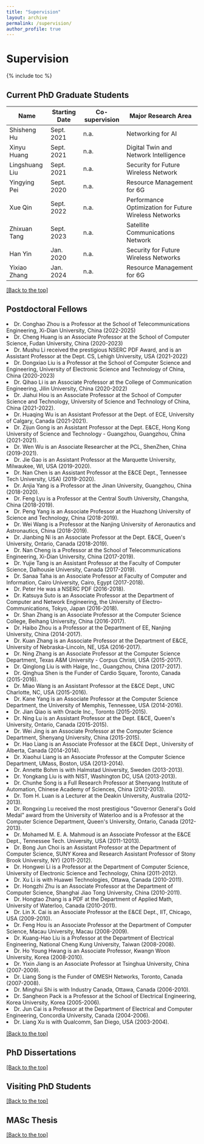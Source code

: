 ```yaml
---
title: "Supervision"
layout: archive
permalink: /supervision/
author_profile: true
---
```


<style>
.page__title {
  display: none;
}
</style>

<a id="supervision_top"></a>

# Supervision

{% include toc %}

<!-- <style>
table th:first-of-type {
    width: 2cm;
}
table th:nth-of-type(2) {
    width: 2cm;
}
table th:nth-of-type(3) {
    width: 2cm;
}
table th:nth-of-type(4) {
    width: 8cm;
}
</style>
 -->

## Current PhD Graduate Students

| Name            | Starting Date   | Co-supervision       | Major Research Area                                   |
| -----           | ----            | -------              | ------------------------------                        |
| Shisheng Hu     | Sept. 2021      | n.a.                 | Networking for AI                                     |
| Xinyu Huang     | Sept. 2021      | n.a.                 | Digital Twin and Network Intelligence                 |
| Lingshuang Liu  | Sept. 2021      | n.a.                 | Security for Future Wireless Network                  |
| Yingying Pei    | Sept. 2020      | n.a.                 | Resource Management for 6G                            |
| Xue Qin         | Sept. 2022      | n.a.                 | Performance Optimization for Future Wireless Networks |
| Zhixuan Tang    | Sept. 2023      | n.a.                 | Satellite Communications Network                      |
| Han Yin         | Jan. 2020       | n.a.                 | Security for Future Wireless Networks                 |
| Yixiao Zhang    | Jan. 2024       | n.a.                 | Resource Management for 6G                            |



[\[Back to the top\]](#supervision_top)

## Postdoctoral Fellows

<li>Dr. Conghao Zhou is a Professor at the School of Telecommunications Engineering, Xi-Dian University, China (2022-2025)</li>
<li>Dr. Cheng Huang is an Associate Professor at the School of Computer Science, Fudan University, China (2020-2023)</li>
<li>Dr. Mushu Li received the prestigious NSERC PDF Award, and is an Assistant Professor at the Dept. CS, Lehigh University, USA (2021-2022)</li>
<li>Dr. Dongxiao Liu is a Professor at the School of Computer Science and Engineering, University of Electronic Science and Technology of China, China (2020-2023)</li>
<li>Dr. Qihao Li is an Associate Professor at the College of Communication Engineering, Jilin University, China (2020-2022)</li>
<li>Dr. Jiahui Hou is an Associate Professor at the School of Computer Science and Technology, University of Science and Technology of China, China (2021-2022).</li>
<li>Dr. Huaqing Wu is an Assistant Professor at the Dept. of ECE, University of Calgary, Canada (2021-2021).</li>
<li>Dr. Zijun Gong is an Assistant Professor at the Dept. E&CE, Hong Kong University of Science and Technology - Guangzhou, Guangzhou, China (2021-2021).</li>
<li>Dr. Wen Wu is an Associate Researcher at the PCL, ShenZhen, China (2019-2021).</li>
<li>Dr. Jie Gao is an Assistant Professor at the Marquette University, Milwaukee, WI, USA (2019-2020).</li>
<li>Dr. Nan Chen is an Assistant Professor at the E&CE Dept., Tennessee Tech University, USA) (2019-2020).</li>
<li>Dr. Anjia Yang is a Professor at the Jinan University, Guangzhou, China (2018-2020).</li>
<li>Dr. Feng Lyu is a Professor at the Central South University, Changsha, China (2018-2019).</li>
<li>Dr. Peng Yang is an Associate Professor at the Huazhong University of Science and Technology, China (2018-2019).</li>
<li>Dr. Wei Wang is a Professor at the Nanjing University of Aeronautics and Astronautics, China (2018-2019).</li>
<li>Dr. Jianbing Ni is an Associate Professor at the Dept. E&CE, Queen's University, Ontario, Canada (2018-2019).</li>
<li>Dr. Nan Cheng is a Professor at the School of Telecommunications Engineering, Xi-Dian University, China (2017-2019).</li>
<li>Dr. Yujie Tang is an Assistant Professor at the Faculty of Computer Science, Dalhousie University, Canada (2017-2019).</li>
<li>Dr. Sanaa Taha is an Associate Professor at Faculty of Computer and Information, Cairo University, Cairo, Egypt (2017-2018).</li>
<li>Dr. Peter He was a NSERC PDF (2016-2018).</li>
<li>Dr. Katsuya Suto is an Associate Professor at the Department of Computer and Network Engineering, the University of Electro-Communications, Tokyo, Japan (2016-2018).</li>
<li>Dr. Shan Zhang is an Associate Professor at the Computer Science College, Beihang University, China (2016-2017).</li>
<li>Dr. Haibo Zhou is a Professor at the Department of EE, Nanjing University, China (2014-2017).</li>
<li>Dr. Kuan Zhang is an Associate Professor at the Department of E&CE, University of Nebraska-Lincoln, NE, USA (2016-2017).</li>
<li>Dr. Ning Zhang is an Associate Professor at the Computer Science Department, Texas A&M University - Corpus Christi, USA (2015-2017).</li>
<li>Dr. Qinglong Liu is with Haige, Inc., Guangzhou, China (2017-2017).</li>
<li>Dr. Qinghua Shen is the Funder of Cardio Square, Toronto, Canada (2015-2016).</li>
<li>Dr. Miao Wang is an Assistant Professor at the E&CE Dept., UNC Charlotte, NC, USA (2015-2016).</li>
<li>Dr. Kane Yang is an Associate Professor at the Computer Science Department, the University of Memphis, Tennessee, USA (2014-2016).</li>
<li>Dr. Jian Qiao is with Oracle Inc., Toronto (2015-2015).</li>
<li>Dr. Ning Lu is an Assistant Professor at the Dept. E&CE, Queen's University, Ontario, Canada (2015-2015).</li>
<li>Dr. Wei Jing is an Associate Professor at the Computer Science Department, Shenyang University, China (2015-2015).</li>
<li>Dr. Hao Liang is an Associate Professor at the E&CE Dept., University of Alberta, Canada (2014-2014).</li>
<li>Dr. Xiaohui Liang is an Associate Professor at the Computer Science Department, UMass, Boston, USA (2013-2014).</li>
<li>Dr. Annette Bohm is with Halmstad University, Sweden (2013-2013).</li>
<li>Dr. Yongkang Liu is with NIST, Washington DC, USA (2013-2013).</li>
<li>Dr. Chunhe Song is a Full Research Professor at Shenyang Institute of Automation, Chinese Academy of Sciences, China (2012-2013).</li>
<li>Dr. Tom H. Luan is a Lecturer at the Deakin University, Australia (2012-2013).</li>
<li>Dr. Rongxing Lu received the most prestigious "Governor General's Gold Medal" award from the University of Waterloo and is a Professor at the Computer Science Department, Queen's University, Ontario, Canada (2012-2013).</li>
<li>Dr. Mohamed M. E. A. Mahmoud is an Associate Professor at the E&CE Dept., Tennessee Tech. University, USA (2011-12013).</li>
<li>Dr. Bong Jun Choi is an Assistant Professor at the Department of Computer Science, SUNY Korea and Research Assistant Professor of Stony Brook University, NY) (2011-2012).</li>
<li>Dr. Hongwei Li is a Professor at the Department of Computer Science, University of Electronic Science and Technology, China (2011-2012).</li>
<li>Dr. Xu Li is with Huawei Technologies, Ottawa, Canada (2010-2011).</li>
<li>Dr. Hongzhi Zhu is an Associate Professor at the Department of Computer Science, Shanghai Jiao Tong University, China (2010-2011).</li>
<li>Dr. Hongtao Zhang is a PDF at the Department of Applied Math, University of Waterloo, Canada (2010-2011).</li>
<li>Dr. Lin X. Cai is an Associate Professor at the E&CE Dept., IIT, Chicago, USA (2009-2010).</li>
<li>Dr. Feng Hou is an Associate Professor at the Department of Computer Science, Macau University, Macau (2008-2009).</li>
<li>Dr. Kuang-Hao Liu is a Professor at the Department of Electrical Engineering, National Cheng Kung University, Taiwan (2008-2008).</li>
<li>Dr. Ho Young Hwang is an Associate Professor, Kwangn Woon University, Korea (2008-2010).</li>
<li>Dr. Yixin Jiang is an Associate Professor at Tsinghua University, China (2007-2009).</li>
<li>Dr. Liang Song is the Funder of OMESH Networks, Toronto, Canada (2007-2008).</li>
<li>Dr. Minghui Shi is with Industry Canada, Ottawa, Canada (2006-2010).</li>
<li>Dr. Sangheon Pack is a Professor at the School of Electrical Engineering, Korea University, Korea (2005-2006).</li>
<li>Dr. Jun Cai is a Professor at the Department of Electrical and Computer Engineering, Concordia University, Canada (2004-2006).</li>
<li>Dr. Liang Xu is with Qualcomm, San Diego, USA (2003-2004).</li>


[\[Back to the top\]](#supervision_top)


## PhD Dissertations





[\[Back to the top\]](#supervision_top)

## Visiting PhD Students



[\[Back to the top\]](#supervision_top)

## MASc Thesis



[\[Back to the top\]](#supervision_top)